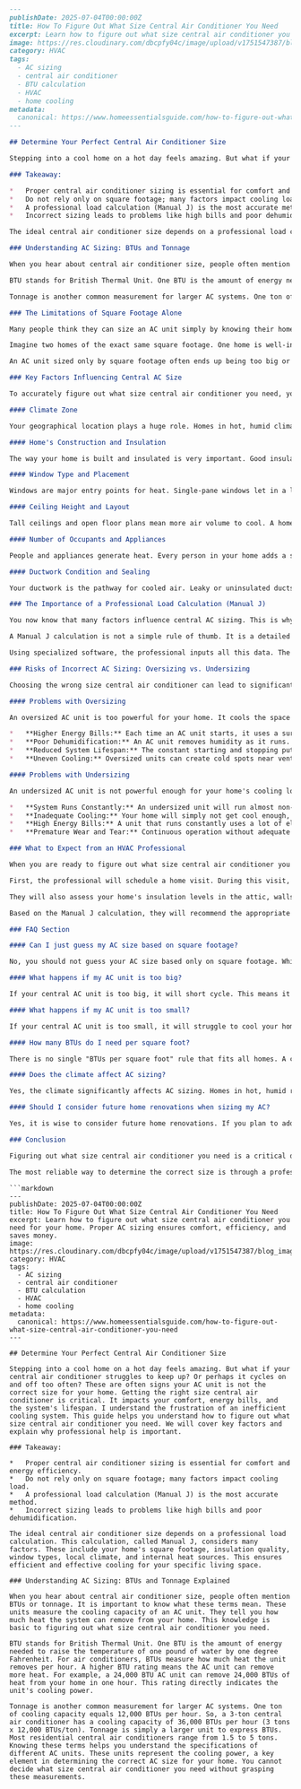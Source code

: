```markdown
---
publishDate: 2025-07-04T00:00:00Z
title: How To Figure Out What Size Central Air Conditioner You Need
excerpt: Learn how to figure out what size central air conditioner you need for your home. Proper AC sizing ensures comfort, efficiency, and saves money.
image: https://res.cloudinary.com/dbcpfy04c/image/upload/v1751547387/blog_image_1751547387_youdwy.webp
category: HVAC
tags:
  - AC sizing
  - central air conditioner
  - BTU calculation
  - HVAC
  - home cooling
metadata:
  canonical: https://www.homeessentialsguide.com/how-to-figure-out-what-size-central-air-conditioner-you-need
---

## Determine Your Perfect Central Air Conditioner Size

Stepping into a cool home on a hot day feels amazing. But what if your central air conditioner struggles to keep up? Or perhaps it cycles on and off too often? These are often signs your AC unit is not the correct size for your home. Getting the right size central air conditioner is critical. It impacts your comfort, energy bills, and the system's lifespan. I understand the frustration of an inefficient cooling system. This guide helps you understand how to figure out what size central air conditioner you need. We will cover key factors and explain why professional help is important.

### Takeaway:

*   Proper central air conditioner sizing is essential for comfort and energy efficiency.
*   Do not rely only on square footage; many factors impact cooling load.
*   A professional load calculation (Manual J) is the most accurate method.
*   Incorrect sizing leads to problems like high bills and poor dehumidification.

The ideal central air conditioner size depends on a professional load calculation. This calculation, called Manual J, considers many factors. These include your home's square footage, insulation quality, window types, local climate, and internal heat sources. This ensures efficient and effective cooling for your specific living space.

### Understanding AC Sizing: BTUs and Tonnage

When you hear about central air conditioner size, people often mention BTUs or tonnage. It is important to know what these terms mean. These units measure the cooling capacity of an AC unit. They tell you how much heat the system can remove from your home.

BTU stands for British Thermal Unit. One BTU is the amount of energy needed to raise the temperature of one pound of water by one degree Fahrenheit. For air conditioners, BTUs measure how much heat the unit removes per hour. A higher BTU rating means the AC unit can remove more heat. For example, a 24,000 BTU AC unit can remove 24,000 BTUs of heat from your home in one hour. This rating directly indicates the unit's cooling power.

Tonnage is another common measurement for larger AC systems. One ton of cooling capacity equals 12,000 BTUs per hour. So, a 3-ton central air conditioner has a cooling capacity of 36,000 BTUs per hour (3 tons x 12,000 BTUs/ton). Tonnage is simply a larger unit to express BTUs. Most residential central air conditioners range from 1.5 to 5 tons. Knowing these terms helps you understand the specifications of different AC units. This knowledge is your first step in learning what size central air conditioner you need.

### The Limitations of Square Footage Alone

Many people think they can size an AC unit simply by knowing their home's square footage. You might see rules of thumb like "20 BTUs per square foot." While square footage is a starting point, relying on it alone is a mistake. It provides a very rough estimate. This method does not consider other crucial factors that impact heat gain in your home.

Imagine two homes of the exact same square footage. One home is well-insulated, has new energy-efficient windows, and is shaded by trees. The other home has old, single-pane windows, poor insulation, and direct sun exposure. The second home will absorb far more heat. It needs a much larger AC unit to cool effectively, even though it is the same size. Using only square footage leads to incorrect sizing. It ignores the unique characteristics of your home.

An AC unit sized only by square footage often ends up being too big or too small. An oversized unit cycles on and off too quickly. This wastes energy and does not remove humidity well. An undersized unit runs constantly and still struggles to cool your home. It uses more energy and wears out faster. I learned this the hard way once, trusting a quick estimate. Always look beyond just the floor area when trying to figure out what size central air conditioner you need.

### Key Factors Influencing Central AC Size

To accurately figure out what size central air conditioner you need, you must consider many factors. These elements contribute to your home's heat gain. A comprehensive assessment ensures your AC unit provides optimal comfort and efficiency.

#### Climate Zone

Your geographical location plays a huge role. Homes in hot, humid climates like Florida or Texas need more cooling capacity. They experience higher outdoor temperatures for longer periods. They also deal with significant humidity. An AC unit must not only cool the air but also remove moisture from it. A home in a cooler, drier climate, like the Pacific Northwest, will require less cooling power. The AC load changes based on how intensely and how long your climate experiences heat.

#### Home's Construction and Insulation

The way your home is built and insulated is very important. Good insulation in walls, attics, and crawl spaces keeps heat out in summer. High R-value insulation significantly reduces the amount of heat transfer. Older homes often have less insulation, meaning more heat enters. Modern homes with proper insulation require less cooling effort from the AC unit. This directly impacts the required BTU output.

#### Window Type and Placement

Windows are major entry points for heat. Single-pane windows let in a lot of heat. Double-pane, low-E (low-emissivity) windows are much more energy-efficient. They block radiant heat. The number of windows, their size, and which direction they face also matter. South-facing windows get more direct sunlight. Shading from overhangs or trees can reduce heat gain. More efficient windows mean you need a smaller AC unit.

#### Ceiling Height and Layout

Tall ceilings and open floor plans mean more air volume to cool. A home with 10-foot ceilings has more air to condition than a home of the same square footage with 8-foot ceilings. Homes with many small rooms might have different airflow needs than large, open spaces. The layout affects how air circulates and how quickly a space cools. A more complex layout can require a more carefully designed system.

#### Number of Occupants and Appliances

People and appliances generate heat. Every person in your home adds a small amount of heat. Cooking with ovens and stovetops releases significant heat. Large screen TVs, computers, and other electronics also contribute. A busy household with many occupants and active appliances will have a higher internal heat load. This added heat must be accounted for in the AC sizing calculation.

#### Ductwork Condition and Sealing

Your ductwork is the pathway for cooled air. Leaky or uninsulated ducts waste a lot of cooling capacity. If your ducts run through hot attics or crawl spaces, they can lose a lot of cool air before it reaches your rooms. Proper duct sealing and insulation are vital for efficiency. If you have concerns about your ductwork, consider maintenance. You might find it helpful to know [how to clean air conditioner ducts](https://homeessentialsguide.com/how-to-clean-air-conditioner-ducts) to keep your system running optimally. Efficient ductwork allows a smaller AC unit to perform effectively.

### The Importance of a Professional Load Calculation (Manual J)

You now know that many factors influence central AC sizing. This is why a professional load calculation is so important. This calculation is known in the HVAC industry as Manual J. It is the industry standard for determining your home's precise cooling needs.

A Manual J calculation is not a simple rule of thumb. It is a detailed engineering analysis. An HVAC professional collects specific data about your home. They measure every room and window. They assess insulation levels in walls, ceilings, and floors. They check the condition of your attic and crawl space. They consider the type and efficiency of your windows. They also account for heat sources like appliances and the number of occupants. Climate data for your specific area is also included in the calculation.

Using specialized software, the professional inputs all this data. The software then calculates the total heat gain for your home in BTUs per hour. This precise BTU number tells you the exact cooling capacity your central air conditioner needs. The benefits of this accurate sizing are huge. You get a system that perfectly matches your home's needs. This means maximum comfort, lower energy bills, and a longer lifespan for your AC unit. Do not skip this crucial step when you figure out what size central air conditioner you need.

### Risks of Incorrect AC Sizing: Oversizing vs. Undersizing

Choosing the wrong size central air conditioner can lead to significant problems. Both an oversized unit and an undersized unit create issues. Understanding these risks helps you appreciate the need for accurate sizing.

#### Problems with Oversizing

An oversized AC unit is too powerful for your home. It cools the space too quickly. This causes it to reach the thermostat setting very fast and shut off. This frequent stopping and starting is called short cycling.

*   **Higher Energy Bills:** Each time an AC unit starts, it uses a surge of electricity. Short cycling means more starts, leading to higher energy consumption.
*   **Poor Dehumidification:** An AC unit removes humidity as it runs. If it short cycles, it does not run long enough to effectively pull moisture from the air. This leaves your home feeling clammy and uncomfortable, even if the temperature is cool.
*   **Reduced System Lifespan:** The constant starting and stopping puts extra stress on the compressor and other components. This wears them out faster, leading to premature breakdowns and costly repairs.
*   **Uneven Cooling:** Oversized units can create cold spots near vents and warmer spots further away. This is because they blast out cold air quickly without allowing proper air circulation throughout the entire space.

#### Problems with Undersizing

An undersized AC unit is not powerful enough for your home's cooling load. It struggles constantly to bring the temperature down.

*   **System Runs Constantly:** An undersized unit will run almost non-stop trying to reach the thermostat setting. It may never fully satisfy the cooling demand.
*   **Inadequate Cooling:** Your home will simply not get cool enough, especially on the hottest days. You will feel uncomfortable and frustrated.
*   **High Energy Bills:** A unit that runs constantly uses a lot of electricity. This leads to surprisingly high energy bills, even though the system is too small.
*   **Premature Wear and Tear:** Continuous operation without adequate rest wears out components quickly. This leads to frequent breakdowns and a shorter overall lifespan for the unit. If your central air conditioner is always running but not cooling, it could be undersized or experiencing other issues. You can find out more if you are wondering [why is my central air conditioner running but not cooling the house?](https://homeessentialsguide.com/why-is-my-central-air-conditioner-running-but-not-cooling-the-house) Both oversizing and undersizing result in wasted money, discomfort, and a shortened lifespan for your valuable investment.

### What to Expect from an HVAC Professional

When you are ready to figure out what size central air conditioner you need, working with a qualified HVAC professional is essential. They follow a clear process to ensure accurate sizing and proper installation. I always recommend going this route.

First, the professional will schedule a home visit. During this visit, they will conduct a thorough inspection of your property. They will not just glance at your home. They will systematically gather all the necessary data for the Manual J load calculation. This includes precise measurements of your home's square footage and ceiling heights. They will count and measure every window and door, noting their type and efficiency.

They will also assess your home's insulation levels in the attic, walls, and floor. They consider factors like ductwork condition, sun exposure, and the number of heat-generating appliances. The professional will ask you questions about your family's lifestyle. How many people live in the house? Are there any specific areas that feel hotter or colder? Do you frequently entertain large groups? This information helps create a realistic cooling profile.

Based on the Manual J calculation, they will recommend the appropriate BTU or tonnage for your new central air conditioner. They will also discuss other important considerations. This includes the SEER (Seasonal Energy Efficiency Ratio) rating, which measures energy efficiency. A higher SEER rating means lower operating costs. They will also ensure proper matching of the indoor coil to the outdoor condenser unit. This is critical for optimal performance. They provide insights into system maintenance and long-term care. If you have an air source heat pump, regular servicing is important for it too. Understanding [how often do you need to service an air source heat pump?](https://homeessentialsguide.com/how-often-do-you-need-to-service-an-air-source-heat-pump) helps ensure its longevity. An expert's advice is priceless. They help you make an informed decision for your home's comfort and your budget.

### FAQ Section

#### Can I just guess my AC size based on square footage?

No, you should not guess your AC size based only on square footage. While square footage is a starting point, it is not enough. Many other factors impact your home's heat gain. These include insulation, windows, ceiling height, and climate. Guessing can lead to an AC unit that is too big or too small. This results in poor performance and higher energy costs.

#### What happens if my AC unit is too big?

If your central AC unit is too big, it will short cycle. This means it turns on and off too frequently. It cools the air too fast but does not run long enough to remove humidity effectively. This leaves your home feeling clammy and uncomfortable. An oversized unit also wastes energy and wears out faster due to constant starting and stopping.

#### What happens if my AC unit is too small?

If your central AC unit is too small, it will struggle to cool your home. It will run almost constantly without reaching the desired temperature. Your home will remain too warm, especially on hot days. This constant operation leads to very high energy bills and puts excessive strain on the system. The unit will wear out quickly and need early replacement.

#### How many BTUs do I need per square foot?

There is no single "BTUs per square foot" rule that fits all homes. A common rough estimate is 20-25 BTUs per square foot. However, this is highly generalized. Your home's specific characteristics, like insulation quality, window efficiency, and local climate, greatly influence the actual BTUs needed. A professional load calculation is the most accurate way to determine this.

#### Does the climate affect AC sizing?

Yes, the climate significantly affects AC sizing. Homes in hot, humid regions require more cooling capacity than homes in cooler, drier areas. The AC unit needs to combat higher outdoor temperatures and remove more moisture from the air. Your local climate's average temperatures and humidity levels are key factors in a proper AC load calculation.

#### Should I consider future home renovations when sizing my AC?

Yes, it is wise to consider future home renovations. If you plan to add rooms, increase living space, or upgrade windows and insulation, mention this to your HVAC professional. These changes will impact your home's cooling load. Sizing the AC unit with future plans in mind can prevent the need for an undersized system later. This saves money in the long run.

### Conclusion

Figuring out what size central air conditioner you need is a critical decision for your home. It directly impacts your comfort, energy efficiency, and the longevity of your cooling system. We have seen that simply relying on square footage is not enough. Factors like your home's construction, insulation, windows, climate, and internal heat sources all play a vital role. An oversized unit leads to short cycling and high humidity. An undersized unit struggles to cool and runs constantly. Both scenarios waste energy and reduce the life of your AC.

The most reliable way to determine the correct size is through a professional Manual J load calculation. This detailed analysis accounts for all the unique aspects of your home. A qualified HVAC professional will gather data and use specialized tools to give you an accurate BTU recommendation. Do not guess when it comes to such an important investment. Ensure your home stays comfortably cool and your energy bills remain manageable. Take the necessary step to properly size your system. Contact a local, reputable HVAC professional today to schedule a comprehensive load calculation. Get the right central air conditioner size for lasting comfort and savings.
```
```
```markdown
---
publishDate: 2025-07-04T00:00:00Z
title: How To Figure Out What Size Central Air Conditioner You Need
excerpt: Learn how to figure out what size central air conditioner you need for your home. Proper AC sizing ensures comfort, efficiency, and saves money.
image: https://res.cloudinary.com/dbcpfy04c/image/upload/v1751547387/blog_image_1751547387_youdwy.webp
category: HVAC
tags:
  - AC sizing
  - central air conditioner
  - BTU calculation
  - HVAC
  - home cooling
metadata:
  canonical: https://www.homeessentialsguide.com/how-to-figure-out-what-size-central-air-conditioner-you-need
---

## Determine Your Perfect Central Air Conditioner Size

Stepping into a cool home on a hot day feels amazing. But what if your central air conditioner struggles to keep up? Or perhaps it cycles on and off too often? These are often signs your AC unit is not the correct size for your home. Getting the right size central air conditioner is critical. It impacts your comfort, energy bills, and the system's lifespan. I understand the frustration of an inefficient cooling system. This guide helps you understand how to figure out what size central air conditioner you need. We will cover key factors and explain why professional help is important.

### Takeaway:

*   Proper central air conditioner sizing is essential for comfort and energy efficiency.
*   Do not rely only on square footage; many factors impact cooling load.
*   A professional load calculation (Manual J) is the most accurate method.
*   Incorrect sizing leads to problems like high bills and poor dehumidification.

The ideal central air conditioner size depends on a professional load calculation. This calculation, called Manual J, considers many factors. These include your home's square footage, insulation quality, window types, local climate, and internal heat sources. This ensures efficient and effective cooling for your specific living space.

### Understanding AC Sizing: BTUs and Tonnage Explained

When you hear about central air conditioner size, people often mention BTUs or tonnage. It is important to know what these terms mean. These units measure the cooling capacity of an AC unit. They tell you how much heat the system can remove from your home. This knowledge is basic to figuring out what size central air conditioner you need.

BTU stands for British Thermal Unit. One BTU is the amount of energy needed to raise the temperature of one pound of water by one degree Fahrenheit. For air conditioners, BTUs measure how much heat the unit removes per hour. A higher BTU rating means the AC unit can remove more heat. For example, a 24,000 BTU AC unit can remove 24,000 BTUs of heat from your home in one hour. This rating directly indicates the unit's cooling power.

Tonnage is another common measurement for larger AC systems. One ton of cooling capacity equals 12,000 BTUs per hour. So, a 3-ton central air conditioner has a cooling capacity of 36,000 BTUs per hour (3 tons x 12,000 BTUs/ton). Tonnage is simply a larger unit to express BTUs. Most residential central air conditioners range from 1.5 to 5 tons. Knowing these terms helps you understand the specifications of different AC units. These units represent the cooling power, a key element in determining the correct AC size for your home. You cannot decide what size central air conditioner you need without grasping these measurements.

